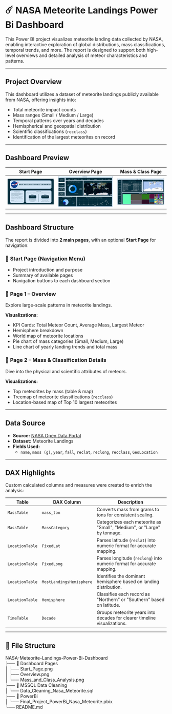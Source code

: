 # ☄️ NASA Meteorite Landings Power Bi Dashboard

This Power BI project visualizes meteorite landing data collected by NASA, enabling interactive exploration of global distributions, mass classifications, temporal trends, and more. The report is designed to support both high-level overviews and detailed analysis of meteor characteristics and patterns.

---

## Project Overview

This dashboard utilizes a dataset of meteorite landings publicly available from NASA, offering insights into:

- Total meteorite impact counts
- Mass ranges (Small / Medium / Large)
- Temporal patterns over years and decades
- Hemispherical and geospatial distribution
- Scientific classifications (`recclass`)
- Identification of the largest meteorites on record

---

## Dashboard Preview

| Start Page | Overview Page | Mass & Class Page |
|------------|----------------|--------------------|
| ![Start](./Dashboard%20Pages/Start_Page.png) | ![Overview](./Dashboard%20Pages/Overview.png) | ![Mass & Class](./Dashboard%20Pages/Mass_and_Class_Analysis.png) |

---

## Dashboard Structure

The report is divided into **2 main pages**, with an optional **Start Page** for navigation:

### 📄 **Start Page (Navigation Menu)**
- Project introduction and purpose
- Summary of available pages
- Navigation buttons to each dashboard section


### 📄 **Page 1 – Overview**
Explore large-scale patterns in meteorite landings.

**Visualizations:**
- KPI Cards: Total Meteor Count, Average Mass, Largest Meteor
- Hemisphere breakdown
- World map of meteorite locations
- Pie chart of mass categories (Small, Medium, Large)
- Line chart of yearly landing trends and total mass


### 📄 **Page 2 – Mass & Classification Details**
Dive into the physical and scientific attributes of meteors.

**Visualizations:**
- Top meteorites by mass (table & map)
- Treemap of meteorite classifications (`recclass`)
- Location-based map of Top 10 largest meteorites

---



## Data Source

- **Source:** [NASA Open Data Portal](https://data.nasa.gov/)
- **Dataset:** Meteorite Landings
- **Fields Used:**  
  - `name`, `mass (g)`, `year`, `fall`, `reclat`, `reclong`, `recclass`, `GeoLocation`

---

## DAX Highlights

Custom calculated columns and measures were created to enrich the analysis:

| **Table**        | **DAX Column**         | **Description**                                                                 |
|------------------|------------------------|----------------------------------------------------------------------------------|
| `MassTable`      | `mass_ton`             | Converts mass from grams to tons for consistent scaling.                        |
| `MassTable`      | `MassCategory`         | Categorizes each meteorite as "Small", "Medium", or "Large" by tonnage.         |
| `LocationTable`  | `FixedLat`             | Parses latitude (`reclat`) into numeric format for accurate mapping.            |
| `LocationTable`  | `FixedLong`            | Parses longitude (`reclong`) into numeric format for accurate mapping.          |
| `LocationTable`  | `MostLandingsHemisphere`     | Identifies the dominant hemisphere based on landing distribution.               |
| `LocationTable`  | `Hemisphere`           | Classifies each record as "Northern" or "Southern" based on latitude.           |
| `TimeTable`      | `Decade`               | Groups meteorite years into decades for clearer timeline visualizations.        |


---


## 📁 File Structure

NASA-Meteorite-Landings-Power-Bi-Dashboard  
├── 📁 Dashboard Pages  
│    ├── Start_Page.png  
│    ├── Overview.png  
│    └── Mass_and_Class_Analysis.png  
├── 📁 MSSQL Data Cleaning  
│    └── Data_Cleaning_Nasa_Meteorite.sql   
├── 📁 PowerBi  
│    └── Final_Project_PowerBi_Nasa_Meteorite.pbix  
└── README.md  
